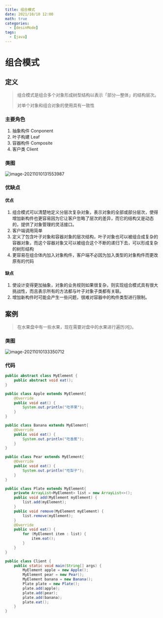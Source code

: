 ```yaml
---
title: 组合模式
date: 2021/10/10 12:00
math: true
categories:
  - [desinMode]
tags:
  - [java]
---
```


# 组合模式

## 定义

> 组合模式是组合多个对象形成树型结构以表示「部分—整体」的结构层次。
>
> 对单个对象和组合对象的使用具有一致性

### 主要角色

1. 抽象构件 Conponent
2. 叶子构建 Leaf
3. 容器构件 Composite
4. 客户类 Client

### 类图

![image-20211010131553987](https://cdn.jsdelivr.net/gh/xiaou66/picture@master/image/1633844057016image-20211010131553987.png)

### 优缺点

#### 优点

1. 组合模式可以清楚地定义分层次复杂对象，表示对象的全部或部分层次，使得增加新构件也更容易因为它让客户忽略了层次的差异，而它的结构又是动态的，提供了对象管理的灵活接口。
2. 客户端调用简单
3. 定义了包含叶子对象和容器对象的层次结构，叶子对象也可以被组合成复杂的容器对象，而这个容器对象又可以被组合这个不断的递归下去，可以形成复杂的树形结构
4. 更容易在组合体内加入对象构件，客户端不必因为加入类型的对象构件而更改原有的代码

#### 缺点

1. 使设计变得更加抽象，对象的业务规则如果很复杂，则实现组合模式具有很大挑战性，而且表示所有的方法都与叶子对象子类都有关联。
2. 增加新构件时可能会产生一些问题，很难对容器中的构件类型进行限制。

## 案例

> 在水果盘中有一些水果，现在需要对盘中的水果进行遍历(吃)。

### 类图

![image-20211010133350712](https://cdn.jsdelivr.net/gh/xiaou66/picture@master/image/1633844052505image-20211010133350712.png)

### 代码

```java MyElement.java
public abstract class MyElement {
    public abstract void eat();
}
```

```java Apple.java
public class Apple extends MyElement{
    @Override
    public void eat() {
        System.out.println("吃苹果");
    }
}
```

``` java Banana.java
public class Banana extends MyElement{
    @Override
    public void eat() {
        System.out.println("吃香蕉");
    }
}
```

```java Pear.java
public class Pear extends MyElement{
    @Override
    public void eat() {
        System.out.println("吃梨子");
    }
}
```

```java Plate.java
public class Plate extends MyElement{
    private ArrayList<MyElement> list = new ArrayList<>();
    public void add(MyElement myElement) {
        list.add(myElement);
    }
    public void remove(MyElement myElement) {
        list.remove(myElement);
    }
    @Override
    public void eat() {
        for (MyElement item : list) {
            item.eat();
        }
    }
}
```

```java Client.java
public class Client {
    public static void main(String[] args) {
        MyElement apple = new Apple();
        MyElement pear = new Pear();
        MyElement banana = new Banana();
        Plate plate = new Plate();
        plate.add(apple);
        plate.add(pear);
        plate.add(banana);
        plate.eat();
    }
}
```

